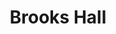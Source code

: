 ---
categories:
- '1970'
events:
- audio_id: null
  building: Brooks Hall
  categories: brooks-hall
  description: Arthur Clement graduated with a Bachelor's degree in Architecture.
  event_decade: '1970'
  event_id: '10'
  excerpt: Arthur Clement graduated with a Bachelor's degree in Architecture.
  iiif_crop: null
  image id (orig): '0001670'
  image_caption: null
  image_id: '0001670'
  image_type: null
  redirect_from: null
  start_date: 01/01/1971
  title: Arthur J. Clement, first African American graduate from the College of Design
  year: '1971'
- audio_id: null
  building: Brooks Hall
  categories: brooks-hall
  description: Philip Freelon graduated with a Bachelor of Environmental Design in
    Architecture degree. Signature buildings his firm has designed include the Harvey
    B. Gantt Center for African-American Arts + Culture in Charlotte, the International
    Civil Rights Center & Museum in Greensboro, the Reginald F. Lewis Museum of Maryland
    African American History & Culture in Baltimore, and the Smithsonian National
    Museum of African American History and Culture on the National Mall in Washington,
    DC. In 2011 he was appointed to the U. S. Commission of Fine Arts.
  event_decade: '1970'
  event_id: '97'
  excerpt: Philip Freelon graduated with a Bachelor of Environmental Design in Architecture
    degree. Signature buildings his firm has designed include the Harvey B. Gantt
    Center for African-American Arts + Culture in Charlotte, the International Civil
    Rights Center & Museum in Greensboro, the Reginald F. Lewis Museum of Maryland
    African American History & Culture in Baltimore, and the Smithsonian National
    Museum of African American History and Culture on the National Mall in Washington,
    DC. In 2011 he was appointed to the U. S. Commission of Fine Arts.
  iiif_crop: https://iiif.lib.ncsu.edu/iiif/nubian-message-2002-11-05_0001/1463,4859,783,1171/full/0/default.jpg
  image id (orig): null
  image_caption: null
  image_id: null
  image_type: Cropped IIIF Image
  redirect_from: null
  start_date: 1/1/1975
  title: Philip Freelon graduated
  year: '1975'
lat: '35.7845'
layout: post
lng: '-78.664902'
order: 9
permalink: places/brooks-hall/
place: brooks-hall
title: Brooks Hall

---